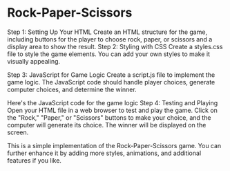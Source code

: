 # Rock-Paper-Scissors
Step 1: Setting Up Your HTML
Create an HTML structure for the game, including buttons for the player to choose rock, paper, or scissors and a display area to show the result.
Step 2: Styling with CSS
Create a styles.css file to style the game elements. You can add your own styles to make it visually appealing.

Step 3: JavaScript for Game Logic
Create a script.js file to implement the game logic. The JavaScript code should handle player choices, generate computer choices, and determine the winner.

Here's the JavaScript code for the game logic
Step 4: Testing and Playing
Open your HTML file in a web browser to test and play the game. Click on the "Rock," "Paper," or "Scissors" buttons to make your choice, and the computer will generate its choice. The winner will be displayed on the screen.

This is a simple implementation of the Rock-Paper-Scissors game. You can further enhance it by adding more styles, animations, and additional features if you like.
